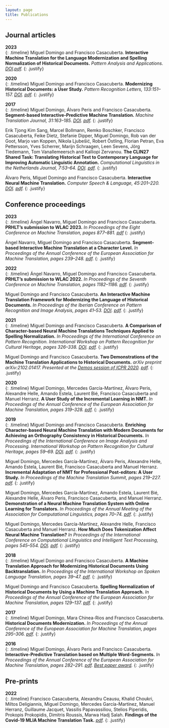 ```yaml
---
layout: page
title: Publications
---
```


## Journal articles
**2023** <br />
{: .timeline}
Miguel Domingo and Francisco Casacuberta.
**Interactive Machine Translation for the Language Modernization and Spelling Normalization of Historical Documents.**
*Pattern Analysis and Applications. [DOI](https://doi.org/10.1007/s10044-023-01164-w).[pdf](https://link.springer.com/content/pdf/10.1007/s10044-023-01164-w.pdf).*
{: .justify}

**2020** <br />
{: .timeline}
Miguel Domingo and Francisco Casacuberta.
**Modernizing Historical Documents: a User Study.**
*Pattern Recognition Letters, 133:151–157. [DOI](https://doi.org/10.1016/j.patrec.2020.02.027). [pdf](https://arxiv.org/pdf/1907.00659.pdf).*
{: .justify}

**2017** <br />
{: .timeline}
Miguel Domingo, Álvaro Peris and Francisco Casacuberta.
**Segment-based Interactive-Predictive Machine Translation.**
*Machine Translation Journal, 31:163–185. [DOI](https://doi.org/10.1007/s10590-017-9213-3). [pdf](https://riunet.upv.es/bitstream/handle/10251/103640/Author%20Version.pdf?sequence=3&isAllowed=y).*
{: .justify}

Erik Tjong Kim Sang, Marcel Bollmann, Remko Boschker, Francisco Casacuberta, Feike Dietz, Stefanie Dipper, Miguel Domingo, Rob van der Goot, Marjo van Koppen, Nikola Ljubešić, Robert Östling, Florian Petran, Eva Pettersson, Yves Scherrer, Marijn Schraagen, Leen Sevens, Jörg Tiedemann, Tom Vanallemeersch and Kalliopi Zervanou.
**The CLIN27 Shared Task: Translating Historical Text to Contemporary Language for Improving Automatic Linguistic Annotation.**
*Computational Linguistics in the Netherlands Journal, 7:53–64. [DOI](https://doi.org/10.1016/j.csl.2016.12.003). [pdf](https://clinjournal.org/clinj/article/view/68/61).*
{: .justify}

Álvaro Peris, Miguel Domingo and Francisco Casacuberta.
**Interactive Neural Machine Translation.**
*Computer Speech & Language, 45:201–220. [DOI](https://doi.org/10.1016/j.csl.2016.12.003). [pdf](https://riunet.upv.es/bitstream/handle/10251/83641/2016-CSL-Peris-Domingo-Casacuberta.autor.pdf?sequence=3&isAllowed=y).*
{: .justify}

## Conference proceedings
**2023** <br />
{: .timeline}
Ángel Navarro, Miguel Domingo and Francisco Casacuberta.
**PRHLT’s submission to WLAC 2023.**
*In Proceedings of the Eight Conference on Machine Translation, pages 877–881. [pdf](https://aclanthology.org/2023.wmt-1.78.pdf)*
{: .justify}

Ángel Navarro, Miguel Domingo and Francisco Casacuberta.
**Segment-based Interactive Machine Translation at a Character Level.**
*In Proceedings of the Annual Conference of the European Association for Machine Translation, pages 239–248. [pdf](https://aclanthology.org/2023.eamt-1.23.pdf).*
{: .justify}

**2022** <br />
{: .timeline}
Ángel Navarro, Miguel Domingo and Francisco Casacuberta.
**PRHLT’s submission to WLAC 2022.**
*In Proceedings of the Seventh Conference on Machine Translation, pages 1182–1186. [pdf](https://statmt.org/wmt22/pdf/2022.wmt-1.120.pdf).*
{: .justify}

Miguel Domingo and Francisco Casacuberta.
**An Interactive Machine Translation Framework for Modernizing the Language of Historical Documents.**
*In Proceedings of the Iberian Conference on Pattern Recognition and Image Analysis, pages 41–53. [DOI](https://doi.org/10.1007/978-3-031-04881-4_4). [pdf](papers/IbPRIA2022.pdf).*
{: .justify}

**2021** <br />
{: .timeline}
Miguel Domingo and Francisco Casacuberta.
**A Comparison of Character-based Neural Machine Translations Techniques Applied to Spelling Normalization.**
*In Proceedings of the International Conference on Pattern Recognition. International Workshop on Pattern Recognition for Cultural Heritage, pages 326–338. [DOI](https://doi.org/10.1007/978-3-030-68787-8_24). [pdf](papers/PatReCH2020.pdf).*
{: .justify}

Miguel Domingo and Francisco Casacuberta.
**Two Demonstrations of the Machine Translation Applications to Historical Documents.**
*arXiv preprint arXiv:2102.01417. Presented at the [Demos session of ICPR 2020](https://www.micc.unifi.it/icpr2020/index.php/demos/). [pdf](https://arxiv.org/pdf/2102.01417).*
{: .justify}

**2020** <br />
{: .timeline}
Miguel Domingo, Mercedes García-Martínez, Álvaro Peris, Alexandre Helle, Amando Estela, Laurent Bié, Francisco Casacuberta and Manuel Herranz.
**A User Study of the Incremental Learning in NMT.**
*In Proceedings of the Annual Conference of the European Association for Machine Translation, pages 319–328. [pdf](https://www.aclweb.org/anthology/2020.eamt-1.34.pdf).*
{: .justify}

**2019** <br />
{: .timeline}
Miguel Domingo and Francisco Casacuberta.
**Enriching Character-based Neural Machine Translation with Modern Documents for Achieving an Orthography Consistency in Historical Documents.**
*In Proceedings of the International Conference on Image Analysis and Processing. International Workshop on Pattern Recognition for Cultural Heritage, pages 59–69. [DOI](https://doi.org/10.1007/978-3-030-30754-7_7). [pdf](papers/PatReCH2019.pdf).*
{: .justify}

Miguel Domingo, Mercedes García-Martínez, Álvaro Peris, Alexandre Helle, Amando Estela, Laurent Bié, Francisco Casacuberta and Manuel Herranz.
**Incremental Adaptation of NMT for Professional Post-editors: A User Study.**
*In Proceedings of the Machine Translation Summit, pages 219–227. [pdf](https://aclanthology.org/W19-6737.pdf).*
{: .justify}

Miguel Domingo, Mercedes García-Martínez, Amando Estela, Laurent Bié, Alexandre Helle, Álvaro Peris, Francisco Casacuberta, and Manuel Herranz.
**Demonstration of a Neural Machine Translation System with Online Learning for Translators.**
*In Proceedings of the Annual Meeting of the Association for Computational Linguistics, pages 70–74. [pdf](https://aclanthology.org/P19-3012.pdf).*
{: .justify}

Miguel Domingo, Mercedes García-Martínez, Alexandre Helle, Francisco Casacuberta and Manuel Herranz.
**How Much Does Tokenization Affect Neural Machine Translation?**
*In Proceedings of the International Conference on Computational Linguistics and Intelligent Text Processing, pages 545–554. [DOI](https://doi.org/10.1007/978-3-031-24337-0_38). [pdf](https://arxiv.org/pdf/1812.08621).*
{: .justify}

**2018** <br />
{: .timeline}
Miguel Domingo and Francisco Casacuberta.
**A Machine Translation Approach for Modernizing Historical Documents Using Backtranslation.**
*In Proceedings of the International Workshop on Spoken Language Translation, pages 39–47. [pdf](https://workshop2018.iwslt.org/downloads/Proceedings_IWSLT_2018.pdf#page=54).*
{: .justify}

Miguel Domingo and Francisco Casacuberta.
**Spelling Normalization of Historical Documents by Using a Machine Translation Approach.**
*In Proceedings of the Annual Conference of the European Association for Machine Translation, pages 129–137. [pdf](https://rua.ua.es/dspace/bitstream/10045/76035/1/EAMT2018-Proceedings_15.pdf).*
{: .justify}

**2017** <br />
{: .timeline}
Miguel Domingo, Mara Chinea-Rios and Francisco Casacuberta.
**Historical Documents Modernization.**
*In Proceedings of the Annual Conference of the European Association for Machine Translation, pages 295–306. [pdf](https://ufal.mff.cuni.cz/pbml/108/art-domingo-chinea-rios-casacuberta.pdf).*
{: .justify}

**2016** <br />
{: .timeline}
Miguel Domingo, Álvaro Peris and Francisco Casacuberta.
**Interactive-Predictive Translation based on Multiple Word-Segments.**
*In Proceedings of the Annual Conference of the European Association for Machine Translation, pages 282–291. [pdf](https://aclanthology.org/W16-3415.pdf). [Best paper award](documents/EAMT2016-BestPaperAward.pdf).*
{: .justify}

## Pre-prints
**2022** <br />
{: .timeline}
Francisco Casacuberta, Alexandru Ceausu, Khalid Choukri, Miltos Deligiannis, Miguel Domingo, Mercedes García-Martínez, Manuel Herranz, Guillaume Jacquet, Vassilis Papavassiliou, Stelios Piperidis, Prokopis Prokopidis, Dimitris Roussis, Marwa Hadj Salah.
**Findings of the Covid-19 MLIA Machine Translation Task.** *[pdf](https://arxiv.org/pdf/2211.07465).*
{: .justify}